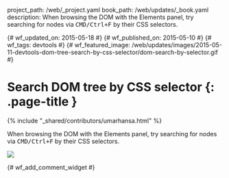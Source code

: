 project_path: /web/_project.yaml
book_path: /web/updates/_book.yaml
description: When browsing the DOM with the Elements panel, try searching for nodes via <kbd class=kbd>CMD/Ctrl+F</kbd> by their CSS selectors.

{# wf_updated_on: 2015-05-18 #}
{# wf_published_on: 2015-05-10 #}
{# wf_tags: devtools #}
{# wf_featured_image: /web/updates/images/2015-05-11-devtools-dom-tree-search-by-css-selector/dom-search-by-selector.gif #}

# Search DOM tree by CSS selector {: .page-title }

{% include "_shared/contributors/umarhansa.html" %}


When browsing the DOM with the Elements panel, try searching for nodes via <kbd class="kbd">CMD/Ctrl+F</kbd> by their CSS selectors.

<img class="block" src="/web/updates/images/2015-05-11-devtools-dom-tree-search-by-css-selector/dom-search-by-selector.gif">



{# wf_add_comment_widget #}
